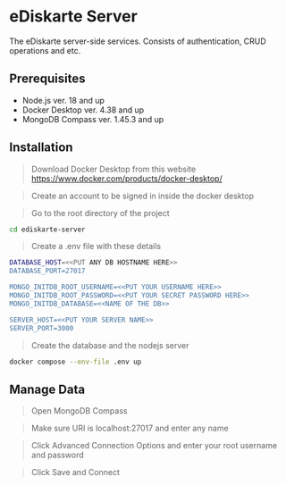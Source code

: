 # eDiskarte Server

The eDiskarte server-side services. Consists of authentication, CRUD operations and etc.

## Prerequisites
- Node.js ver. 18 and up
- Docker Desktop ver. 4.38 and up
- MongoDB Compass ver. 1.45.3 and up



## Installation

> Download Docker Desktop from this website https://www.docker.com/products/docker-desktop/
 
> Create an account to be signed in inside the docker desktop

> Go to the root directory of the project

```bash
cd ediskarte-server
```
> Create a .env file with these details

```bash
DATABASE_HOST=<<PUT ANY DB HOSTNAME HERE>>
DATABASE_PORT=27017

MONGO_INITDB_ROOT_USERNAME=<<PUT YOUR USERNAME HERE>>
MONGO_INITDB_ROOT_PASSWORD=<<PUT YOUR SECRET PASSWORD HERE>>
MONGO_INITDB_DATABASE=<<NAME OF THE DB>>

SERVER_HOST=<<PUT YOUR SERVER NAME>>
SERVER_PORT=3000
```

> Create the database and the nodejs server

```bash
docker compose --env-file .env up
```
## Manage Data

> Open MongoDB Compass

> Make sure URI is localhost:27017 and enter any name

> Click Advanced Connection Options and enter your root username and password

> Click Save and Connect 
